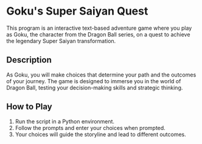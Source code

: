 # Goku's Super Saiyan Quest

This program is an interactive text-based adventure game where you play as Goku, the character from the Dragon Ball series, on a quest to achieve the legendary Super Saiyan transformation.

## Description

As Goku, you will make choices that determine your path and the outcomes of your journey. The game is designed to immerse you in the world of Dragon Ball, testing your decision-making skills and strategic thinking.

## How to Play

1. Run the script in a Python environment.
2. Follow the prompts and enter your choices when prompted.
3. Your choices will guide the storyline and lead to different outcomes.